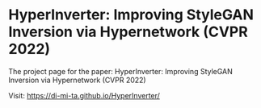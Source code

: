 # HyperInverter: Improving StyleGAN Inversion via Hypernetwork (CVPR 2022)
The project page for the paper: HyperInverter: Improving StyleGAN Inversion via Hypernetwork (CVPR 2022)

Visit: https://di-mi-ta.github.io/HyperInverter/
